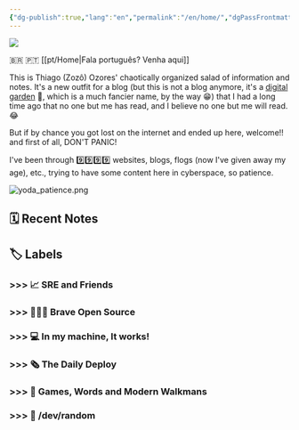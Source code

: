 ```yaml
---
{"dg-publish":true,"lang":"en","permalink":"/en/home/","dgPassFrontmatter":true}
---
```


![](/img/user/assets/taokaos.png)

🇧🇷 🇵🇹 [[pt/Home\|Fala português? Venha aqui]]

This is Thiago (Zozô) Ozores' chaotically organized salad of information and notes. It's a new outfit for a blog (but this is not a blog anymore, it's a [digital garden](https://joelhooks.com/digital-garden) 🏡, which is a much fancier name, by the way 😁) that I had a long time ago that no one but me has read, and I believe no one but me will read. 😂

But if by chance you got lost on the internet and ended up here, welcome!! and first of all, DON'T PANIC!

I've been through 9️⃣9️⃣9️⃣9️⃣ websites, blogs, flogs (now I've given away my age), etc., trying to have some content here in cyberspace, so patience.

![yoda_patience.png](/img/user/assets/yoda_patience.png)

## 🗓️ Recent Notes

## 🏷️ Labels

### >>> 📈 SRE and Friends
### >>> 🧑🏻‍💻 Brave Open Source
### >>> 💻 In my machine, It works!
### >>> 🗞️ The Daily Deploy
### >>> 👾 Games, Words and Modern Walkmans
### >>> 🔀 /dev/random